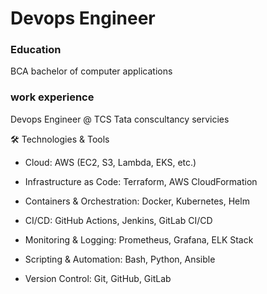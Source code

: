 # Devops Engineer


### Education
BCA bachelor of computer applications

### work experience
Devops Engineer @ TCS Tata conscultancy servicies

🛠️ Technologies & Tools

- Cloud: AWS (EC2, S3, Lambda, EKS, etc.)

- Infrastructure as Code: Terraform, AWS CloudFormation

- Containers & Orchestration: Docker, Kubernetes, Helm

- CI/CD: GitHub Actions, Jenkins, GitLab CI/CD

- Monitoring & Logging: Prometheus, Grafana, ELK Stack

- Scripting & Automation: Bash, Python, Ansible

- Version Control: Git, GitHub, GitLab